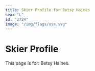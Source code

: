 ```yaml
---
title: Skier Profile for Betsy Haines
sex: "L"
id: "2724"
image: "/img/flags/usa.svg" 
---
```


# Skier Profile

This page is for: Betsy Haines.
    